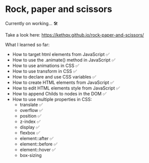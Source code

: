 # Rock, paper and scissors
Currently on working... 🛠

Take a look here: https://kethqv.github.io/rock-paper-and-scissors/

What I learned so far:
* How to target html elements from JavaScript ✅
* How to use the .animate() method in JavaScript ✅
* How to use animations in CSS ✅
* How to use transform in CSS ✅
* How to declare and use CSS variables ✅
* How to create HTML elements from JavaScript ✅
* How to edit HTML elements style from JavaScript ✅
* How to append Childs to nodes in the DOM ✅
* How to use multiple properties in CSS:
    - translate ✅
    - overflow ✅
    - position ✅
    - z-index ✅
    - display ✅
    - flexbox ✅
    - element::after ✅
    - element::before ✅
    - element::hover ✅
    - box-sizing

